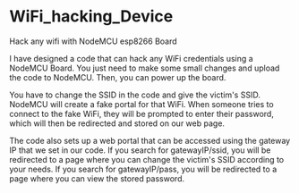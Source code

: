# WiFi_hacking_Device
Hack any wifi with NodeMCU esp8266 Board

I have designed a code that can hack any WiFi credentials using a NodeMCU Board. You just need to make some small changes and upload the code to NodeMCU. Then, you can power up the board.

You have to change the SSID in the code and give the victim's SSID. NodeMCU will create a fake portal for that WiFi. When someone tries to connect to the fake WiFi, they will be prompted to enter their password, which will then be redirected and stored on our web page.

The code also sets up a web portal that can be accessed using the gateway IP that we set in our code. If you search for gatewayIP/ssid, you will be redirected to a page where you can change the victim's SSID according to your needs. If you search for gatewayIP/pass, you will be redirected to a page where you can view the stored password.
